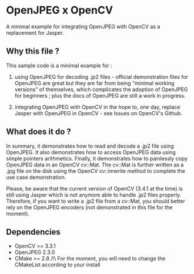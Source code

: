 # OpenJPEG x OpenCV

A minimal example for integrating OpenJPEG with OpenCV as a replacement for Jasper.


## Why this file ?
This sample code is a minimal example for :

1) using OpenJPEG for decoding .jp2 files - official demonstration 
   files for OpenJPEG are great but they are far from being "minimal 
   working versions" of themselves, which complicates the adoption of 
   OpenJPEG for beginners ; plus the docs of OpenJPEG are still a 
   work in progress.

2) integrating OpenJPEG with OpenCV in the hope to, one day, 
   replace Jasper with OpenJPEG in OpenCV - see Issues on 
   OpenCV's Github.
   

## What does it do ?

In summary, it demonstrates how to read and decode a .jp2 file 
using OpenJPEG. It also demonstrates how to access OpenJPEG data 
using simple pointers arithmetics. Finally, it demonstrates how 
to painlessly copy OpenJPEG data in an OpenCV cv::Mat. The cv::Mat
is further written as a .jpg file on the disk using the OpenCV 
cv::imwrite method to complete the use case demonstration.

Please, be aware that the current version of OpenCV (3.4.1 at the
time) is still using Jasper which is not anymore able to handle 
.jp2 files properly. Therefore, if you want to write a .jp2 file 
from a  cv::Mat, you should better rely on the OpenJPEG encoders 
(not demonstrated in this file for the moment).

## Dependencies
- OpenCV >= 3.3.1
- OpenJPEG 2.3.0
- CMake >= 2.8  /!\ For the moment, you will need to change the CMakeList according to your install
